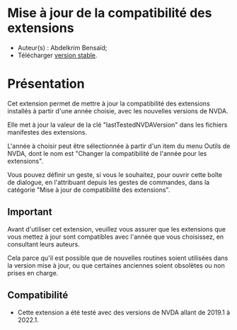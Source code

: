 # Mise à jour de la compatibilité des extensions

* Auteur(s) : Abdelkrim Bensaïd;
* Télécharger [version stable][1].


# Présentation #

Cet extension permet de mettre à jour la compatibilité des extensions installés à partir d'une année choisie, avec les nouvelles versions de NVDA.

Elle met à jour la valeur de la clé "lastTestedNVDAVersion" dans les fichiers manifestes des extensions.

L'année à choisir peut être sélectionnée à partir d'un item du menu Outils de NVDA, dont le nom est "Changer la compatibilité de l'année pour les extensions".

Vous pouvez définir un geste, si vous le souhaitez, pour ouvrir cette boîte de dialogue, en l'attribuant depuis les gestes de commandes, dans la catégorie "Mise à jour de compatibilité des extensions".

## Important ##

Avant d'utiliser cet extension, veuillez vous assurer que les extensions que vous mettez à jour sont compatibles avec l'année que vous choisissez, en consultant leurs auteurs.

Cela parce qu'il est possible que de nouvelles routines soient utilisées dans la version mise à jour, ou que certaines anciennes soient obsolètes ou non prises en charge.

## Compatibilité ##

* Cette extension a été testé avec des versions de NVDA allant de 2019.1 à 2022.1.

[1]: https://github.com/abdel792/addonCompatibilityUpdate/releases/download/v22.12/addonCompatibilityUpdate-22.12.nvda-addon
